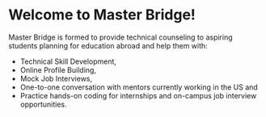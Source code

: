 # Welcome to Master Bridge!
Master Bridge is formed to provide technical counseling to aspiring students planning for education abroad and help them with:
-   Technical Skill Development,
-   Online Profile Building,
-   Mock Job Interviews,
-   One-to-one conversation with mentors currently working in the US and
-   Practice hands-on coding for internships and on-campus job interview opportunities.
